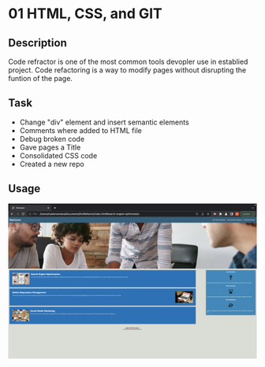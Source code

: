 # 01 HTML, CSS, and GIT 

## Description

Code refractor is one of the most common tools devopler use in establied project. Code refactoring is a way to modify pages without disrupting the funtion of the page.

## Task

- Change "div" element and insert semantic elements 
- Comments where added to HTML file 
- Debug broken code 
- Gave pages a Title 
- Consolidated CSS code
- Created a new repo

## Usage 
![Horiseon home page](./assets/images/screenshot1.png)


